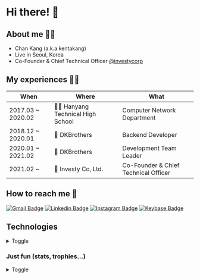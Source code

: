 # Hi there! 👋

## About me 🙋‍♂️
* Chan Kang (a.k.a kentakang)
* Live in Seoul, Korea
* Co-Founder & Chief Technical Officer [@investycorp](https://github.com/investycorp)

## My experiences 🧑‍💻

| When | Where | What |
| ---- | ----- | ---- |
| 2017.03 ~ 2020.02 | 🧑‍🎓 Hanyang Technical High School | Computer Network Department |
| 2018.12 ~ 2020.01 | 🏢 DKBrothers | Backend Developer |
| 2020.01 ~ 2021.02 | 🏢 DKBrothers | Development Team Leader |
| 2021.02 ~ | 🏢 Investy Co, Ltd. | Co-Founder & Chief Technical Officer |

## How to reach me 🤙
[![Gmail Badge](https://img.shields.io/badge/-me@kentakang.com-c14438?style=flat-square&logo=Gmail&logoColor=white&link=mailto:me@kentakang.com)](mailto:me@kentakang.com)
[![Linkedin Badge](https://img.shields.io/badge/-kentakang-blue?style=flat-square&logo=Linkedin&logoColor=white&link=https://www.linkedin.com/in/kentakang/)](https://www.linkedin.com/in/kentakang/)
[![Instagram Badge](https://img.shields.io/badge/-kentakang-purple?style=flat-square&logo=instagram&logoColor=white&link=https://instagram.com/kentakang/)](https://instagram.com/kentakang)
[![Keybase Badge](https://img.shields.io/badge/-kentakang-blue?style=flat-square&logo=keybase&logoColor=white&link=https://keybase.io/kentakang)](https://keybase.io/kentakang)

## Technologies
<details markdown="tech">
<summary>Toggle</summary>

### Proficient
* TypeScript
* React (and Next.js)
* React Native
* Nest.js
* Python
* Git
* AWS
* MySQL (MariaDB)
* MongoDB

### Knowledgeable
* Kotlin (and Java)
* Vue.js
* Objective-C
* Swift
* shell script
* CI/CD (with Github Actions or AWS CodePipeline)
* Docker

### Interested
* WebAssembly
* Kubernetes
* Svelte
* Rust
* WebRTC
* Go
  
</details>

### Just fun (stats, trophies...)
<details markdown="fun">
<summary>Toggle</summary>

[![trophy](https://github-profile-trophy.vercel.app/?username=kentakang)](https://github.com/ryo-ma/github-profile-trophy)
[![GitHub stats](https://github-readme-stats.vercel.app/api?username=kentakang)](https://github.com/anuraghazra/github-readme-stats)
[![Top Langs](https://github-readme-stats.vercel.app/api/top-langs/?username=kentakang&layout=compact)](https://github.com/anuraghazra/github-readme-stats)
<img src="https://github-readme-solvedac.hyp3rflow.vercel.app/api/?handle=kentakang">
  
</details>
